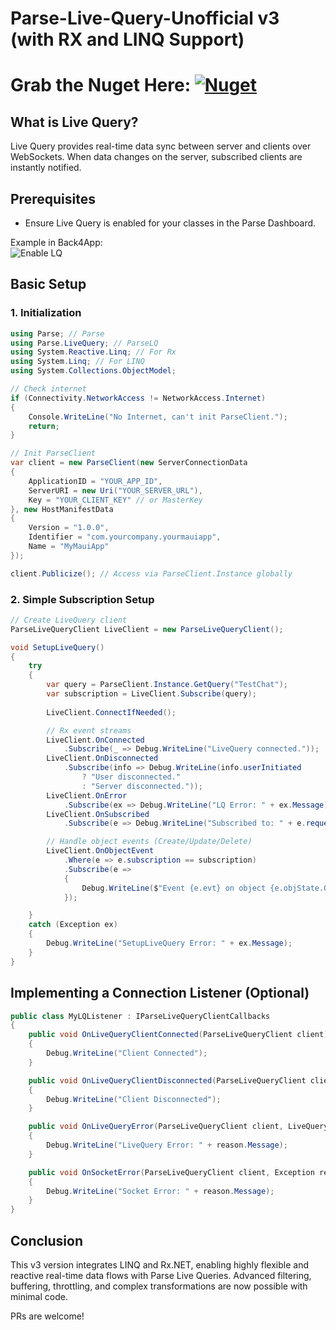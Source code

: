 # Parse-Live-Query-Unofficial v3 (with RX and LINQ Support)

# Grab the Nuget Here: [![Nuget](https://img.shields.io/nuget/v/yb.parselivequerydotnet.svg)](https://www.nuget.org/packages/YB.ParseLiveQueryDotNet)

## What is Live Query?
Live Query provides real-time data sync between server and clients over WebSockets. When data changes on the server, subscribed clients are instantly notified.

## Prerequisites
- Ensure Live Query is enabled for your classes in the Parse Dashboard.

Example in Back4App:  
![Enable LQ](https://github.com/user-attachments/assets/b9cba805-f81a-47e2-a999-ce6864ba438a)

## Basic Setup

### 1. Initialization
```csharp
using Parse; // Parse
using Parse.LiveQuery; // ParseLQ
using System.Reactive.Linq; // For Rx
using System.Linq; // For LINQ
using System.Collections.ObjectModel;

// Check internet
if (Connectivity.NetworkAccess != NetworkAccess.Internet)
{
    Console.WriteLine("No Internet, can't init ParseClient.");
    return;
}

// Init ParseClient
var client = new ParseClient(new ServerConnectionData
{
    ApplicationID = "YOUR_APP_ID",
    ServerURI = new Uri("YOUR_SERVER_URL"),
    Key = "YOUR_CLIENT_KEY" // or MasterKey
}, new HostManifestData
{
    Version = "1.0.0",
    Identifier = "com.yourcompany.yourmauiapp",
    Name = "MyMauiApp"
});

client.Publicize(); // Access via ParseClient.Instance globally
```

### 2. Simple Subscription Setup
```csharp
// Create LiveQuery client
ParseLiveQueryClient LiveClient = new ParseLiveQueryClient();

void SetupLiveQuery()
{
    try
    {
        var query = ParseClient.Instance.GetQuery("TestChat");
        var subscription = LiveClient.Subscribe(query);
        
        LiveClient.ConnectIfNeeded();

        // Rx event streams
        LiveClient.OnConnected
            .Subscribe(_ => Debug.WriteLine("LiveQuery connected."));
        LiveClient.OnDisconnected
            .Subscribe(info => Debug.WriteLine(info.userInitiated 
                ? "User disconnected." 
                : "Server disconnected."));
        LiveClient.OnError
            .Subscribe(ex => Debug.WriteLine("LQ Error: " + ex.Message));
        LiveClient.OnSubscribed
            .Subscribe(e => Debug.WriteLine("Subscribed to: " + e.requestId));

        // Handle object events (Create/Update/Delete)
        LiveClient.OnObjectEvent
            .Where(e => e.subscription == subscription)
            .Subscribe(e =>
            {
                Debug.WriteLine($"Event {e.evt} on object {e.objState.ObjectId}");
            });

    }
    catch (Exception ex)
    {
        Debug.WriteLine("SetupLiveQuery Error: " + ex.Message);
    }
}
```

## Implementing a Connection Listener (Optional)
```csharp
public class MyLQListener : IParseLiveQueryClientCallbacks
{
    public void OnLiveQueryClientConnected(ParseLiveQueryClient client)
    {
        Debug.WriteLine("Client Connected");
    }

    public void OnLiveQueryClientDisconnected(ParseLiveQueryClient client, bool userInitiated)
    {
        Debug.WriteLine("Client Disconnected");
    }

    public void OnLiveQueryError(ParseLiveQueryClient client, LiveQueryException reason)
    {
        Debug.WriteLine("LiveQuery Error: " + reason.Message);
    }

    public void OnSocketError(ParseLiveQueryClient client, Exception reason)
    {
        Debug.WriteLine("Socket Error: " + reason.Message);
    }
}

```

## Conclusion
This v3 version integrates LINQ and Rx.NET, enabling highly flexible and reactive real-time data flows with Parse Live Queries. Advanced filtering, buffering, throttling, and complex transformations are now possible with minimal code.

PRs are welcome!
